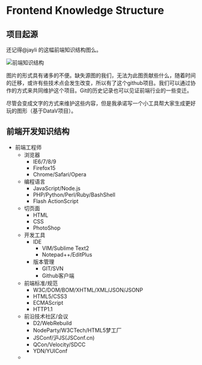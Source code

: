 Frontend Knowledge Structure
========
## 项目起源
还记得@jayli 的这幅前端知识结构图么。

![前端知识结构](https://raw.github.com/JacksonTian/fks/master/figures/fks.jpg)

图片的形式具有诸多的不便。缺失源图的我们，无法为此图贡献些什么，随着时间的迁移，或许有些技术点会发生改变，所以有了这个github项目。我们可以通过协作的方式来共同维护这个项目。Git的历史记录也可以见证前端行业的一些变迁。

尽管会变成文字的方式来维护这些内容，但是我承诺写一个小工具帮大家生成更好玩的图形（基于DataV项目）。

## 前端开发知识结构
- 前端工程师
    - 浏览器
        - IE6/7/8/9
        - Firefox15
        - Chrome/Safari/Opera
    - 编程语言
        - JavaScript/Node.js
        - PHP/Python/Perl/Ruby/BashShell
        - Flash ActionScript
    - 切页面
        - HTML
        - CSS
        - PhotoShop
    - 开发工具
        - IDE
            - VIM/Sublime Text2
            - Notepad++/EditPlus
        - 版本管理
            - GIT/SVN
            - Github客户端
    - 前端标准/规范
        - W3C/DOM/BOM/XHTML/XML/JSON/JSONP
        - HTML5/CSS3
        - ECMAScript
        - HTTP1.1
    - 前沿技术社区/会议
        - D2/WebRebuild
        - NodeParty/W3CTech/HTML5梦工厂
        - JSConf/沪JS(JSConf.cn)
        - QCon/Velocity/SDCC
        - YDN/YUIConf
    - 
